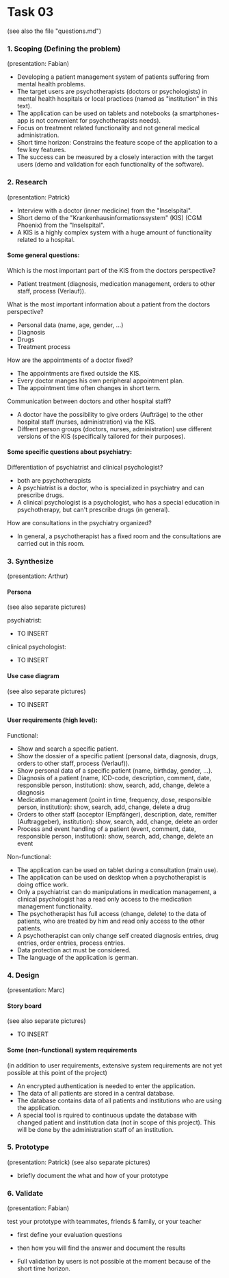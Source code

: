 Task 03
=======
(see also the file "questions.md")


### 1. Scoping (Defining the problem) 
(presentation: Fabian)

- Developing a patient management system of patients suffering from mental health problems. 
- The target users are psychotherapists (doctors or psychologists) in mental health hospitals or local practices (named as "institution" in this text).
- The application can be used on tablets and notebooks (a smartphones-app is not convenient for psychotherapists needs).
- Focus on treatment related functionality and not general medical administration.
- Short time horizon: Constrains the feature scope of the application to a few key features.
- The success can be measured by a closely interaction with the target users (demo and validation for each functionality of the software).


### 2. Research 
(presentation: Patrick)

- Interview with a doctor (inner medicine) from the "Inselspital".
- Short demo of the "Krankenhausinformationssystem" (KIS) (CGM Phoenix) from the "Inselspital".
- A KIS is a highly complex system with a huge amount of functionality related to a hospital.

#### Some general questions:
Which is the most important part of the KIS from the doctors perspective?
- Patient treatment (diagnosis, medication management, orders to other staff, process (Verlauf)).

What is the most important information about a patient from the doctors perspective?
- Personal data (name, age, gender, ...)
- Diagnosis
- Drugs
- Treatment process

How are the appointments of a doctor fixed?
- The appointments are fixed outside the KIS.
- Every doctor manges his own peripheral appointment plan.
- The appointment time often changes in short term.

Communication between doctors and other hospital staff?
- A doctor have the possibility to give orders (Aufträge) to the other hospital staff (nurses, administration) via the KIS.
- Diffrent person groups (doctors, nurses, administration) use different versions of the KIS (specifically tailored for their purposes).

#### Some specific questions about psychiatry:
Differentiation of psychiatrist and clinical psychologist?
- both are psychotherapists
- A psychiatrist is a doctor, who is specialized in psychiatry and can prescribe drugs.
- A clinical psychologist is a psychologist, who has a special education in psychotherapy, but can't prescribe drugs (in general).

How are consultations in the psychiatry organized?
- In general, a psychotherapist has a fixed room and the consultations are carried out in this room.


### 3. Synthesize 
(presentation: Arthur)

#### Persona
(see also separate pictures)

psychiatrist: 
- TO INSERT

clinical psychologist:
- TO INSERT

#### Use case diagram
(see also separate pictures)

- TO INSERT

#### User requirements (high level):
Functional:
- Show and search a specific patient.
- Show the dossier of a specific patient (personal data, diagnosis, drugs, orders to other staff, process (Verlauf)).
- Show personal data of a specific patient (name, birthday, gender, ...).
- Diagnosis of a patient (name, ICD-code, description, comment, date, responsible person, institution): show, search, add, change, delete a diagnosis
- Medication management (point in time, frequency, dose, responsible person, institution): show, search, add, change, delete a drug
- Orders to other staff (acceptor (Empfänger), description, date, remitter (Auftraggeber), institution): show, search, add, change, delete an order
- Process and event handling of a patient (event, comment, date, responsible person, institution): show, search, add, change, delete an event

Non-functional:
- The application can be used on tablet during a consultation (main use).
- The application can be used on desktop when a psychotherapist is doing office work.
- Only a psychiatrist can do manipulations in medication management, a clinical psychologist has a read only access to the medication management functionality.
- The psychotherapist has full access (change, delete) to the data of patients, who are treated by him and read only access to the other patients.
- A psychotherapist can only change self created diagnosis entries, drug entries, order entries, process entries.
- Data protection act must be considered.
- The language of the application is german.

### 4. Design 
(presentation: Marc)

#### Story board
(see also separate pictures)

- TO INSERT

#### Some (non-functional) system requirements 
(in addition to user requirements, extensive system requirements are not yet possible at this point of the project)

- An encrypted authentication is needed to enter the application.
- The data of all patients are stored in a central database.
- The database contains data of all patients and institutions who are using the application.
- A special tool is rquired to continuous update the database with changed patient and institution data (not in scope of this project). This will be done by the administration staff of an institution. 

### 5. Prototype 
(presentation: Patrick)
(see also separate pictures)



- briefly document the what and how of your prototype

### 6. Validate 
(presentation: Fabian)

test your prototype with teammates, friends & family, or your teacher
- first define your evaluation questions
- then how you will find the answer
and document the results

- Full validation by users is not possible at the moment because of the short time horizon. 
 